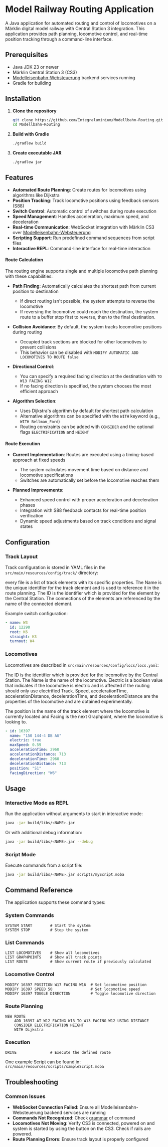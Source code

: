 # Model Railway Routing Application

A Java application for automated routing and control of locomotives on a Märklin digital model railway with Central
Station 3 integration.
This application provides path planning, locomotive control, and real-time position tracking through a command-line
interface.

## Prerequisites

- Java JDK 23 or newer
- Märklin Central Station 3 (CS3)
- [Modelleisenbahn-Websteuerung](https://github.com/Rediate15/Modelleisenbahn-Websteuerung) backend services running
- Gradle for building

## Installation

1. **Clone the repository**
   ```bash
   git clone https://github.com/Integraluminium/Modellbahn-Routing.git
   cd Modellbahn-Routing
   ```

2. **Build with Gradle**
   ```bash
   ./gradlew build
   ```

3. **Create executable JAR**
   ```bash
   ./gradlew jar
   ```

## Features

- **Automated Route Planning**: Create routes for locomotives using algorithms like Dijkstra
- **Position Tracking**: Track locomotive positions using feedback sensors (S88)
- **Switch Control**: Automatic control of switches during route execution
- **Speed Management**: Handles acceleration, maximum speed, and deceleration
- **Real-time Communication**: WebSocket integration with Märklin CS3
  over [Modelleisenbahn-Websteuerung](https://github.com/Rediate15/Modelleisenbahn-Websteuerung)
- **Scripting Support**: Run predefined command sequences from script files
- **Interactive REPL**: Command-line interface for real-time interaction

#### Route Calculation

The routing engine supports single and multiple locomotive path planning with these capabilities:

- **Path Finding**: Automatically calculates the shortest path from current position to destination
    - If direct routing isn't possible, the system attempts to reverse the locomotive
    - If reversing the locomotive could reach the destination, the system route to a buffer stop first to reverse, then
      to the final destination.

- **Collision Avoidance**: By default, the system tracks locomotive positions during routing
    - Occupied track sections are blocked for other locomotives to prevent collisions
    - This behavior can be disabled with `MODIFY AUTOMATIC ADD LOCOMOTIVES TO ROUTE false`

- **Directional Control**:
    - You can specify a required facing direction at the destination with `TO W13 FACING W12`
    - If no facing direction is specified, the system chooses the most efficient approach

- **Algorithm Selection**:
    - Uses Dijkstra's algorithm by default for shortest path calculation
    - Alternative algorithms can be specified with the `WITH` keyword (e.g., `WITH Bellman_Ford`)
    - Routing constraints can be added with `CONSIDER` and the optional flags `ELECTRIFICATION` and `HEIGHT`

#### Route Execution

- **Current Implementation**: Routes are executed using a timing-based approach at fixed speeds
    - The system calculates movement time based on distance and locomotive specifications
    - Switches are automatically set before the locomotive reaches them

- **Planned Improvements**:
    - Enhanced speed control with proper acceleration and deceleration phases
    - Integration with S88 feedback contacts for real-time position verification
    - Dynamic speed adjustments based on track conditions and signal states

## Configuration

### Track Layout

Track configuration is stored in YAML files in the `src/main/resources/config/track/` directory:

every file is a list of track elements with its specific properties.
The Name is the unique identifier for the track element and is used to reference it in the route planning.
The ID is the identifier which is provided for the element by the Central Station.
The connections of the elements are referenced by the name of the connected element.

Example switch configuration:

```yaml
- name: W3
  id: 12290
  root: K6
  straight: K3
  turnout: W4
```

### Locomotives

Locomotives are described in `src/main/resources/config/locs/locs.yaml`:

The ID is the identifier which is provided for the locomotive by the Central Station.
The Name is the name of the locomotive.
Electric is a boolean value that indicates if the locomotive is electric and is affected if the routing should only use
electrified Track.
Speed, accelerationTime, accelerationDistance, decelerationTime, and decelerationDistance are the properties of the
locomotive and are obtained experimentally.

The position is the name of the track element where the locomotive is currently located and Facing is the next
Graphpoint, where the locomotive is looking to.

```yaml
- id: 16397
  name: "150 144-4 DB AG"
  electric: true
  maxSpeed: 0.59
  accelerationTime: 2960
  accelerationDistance: 713
  decelerationTime: 2960
  decelerationDistance: 713
  position: "S1"
  facingDirection: "W6"
```

[//]: # (## Starting the WebSocket Backend)

[//]: # ()

[//]: # (First, start the required Modelleisenbahn-Websteuerung services:)

[//]: # ()

[//]: # (```powershell)

[//]: # (Start-Process -FilePath ".venv\Scripts\python.exe" -ArgumentList "backend/src/start.py", "raw_can_sender")

[//]: # (Start-Process -FilePath ".venv\Scripts\python.exe" -ArgumentList "backend/src/start.py", "can_sender")

[//]: # (Start-Process -FilePath ".venv\Scripts\python.exe" -ArgumentList "backend/src/start.py", "raw_can_receiver")

[//]: # (Start-Process -FilePath ".venv\Scripts\python.exe" -ArgumentList "backend/src/start.py", "can_receiver")

[//]: # (Start-Process -FilePath ".venv\Scripts\python.exe" -ArgumentList "backend/src/start.py", "can")

[//]: # (```)

## Usage

### Interactive Mode as REPL

Run the application without arguments to start in interactive mode:

```bash
java -jar build/libs/<NAME>.jar
```

Or with additional debug information:

```bash
java -jar build/libs/<NAME>.jar --debug
```

### Script Mode

Execute commands from a script file:

```bash
java -jar build/libs/<NAME>.jar scripts/myScript.moba
```

## Command Reference

The application supports these command types:

### System Commands

```
SYSTEM START        # Start the system
SYSTEM STOP         # Stop the system
```

### List Commands

```
LIST LOCOMOTIVES    # Show all locomotives
LIST GRAPHPOINTS    # Show all track points
LIST ROUTE          # Show current route if previously calculated
```

### Locomotive Control

```
MODIFY 16397 POSITION W17 FACING W16  # Set locomotive position
MODIFY 16397 SPEED 50                 # Set locomotive speed
MODIFY 16397 TOGGLE DIRECTION         # Toggle locomotive direction
```

### Route Planning

```
NEW ROUTE
    ADD 16397 AT W12 FACING W13 TO W13 FACING W12 USING DISTANCE
    CONSIDER ELECTRIFICATION HEIGHT
    WITH Dijkstra
```

### Execution

```
DRIVE               # Execute the defined route
```

One example Script can be found in: `src/main/resources/scripts/sampleScript.moba`

## Troubleshooting

### Common Issues

- **WebSocket Connection Failed**: Ensure all Modelleisenbahn-Websteuerung backend services are running
- **Commands Not Recognized**: Check [grammar](src/main/resources/Backus–Naur-format.txt) of command
- **Locomotives Not Moving**: Verify CS3 is connected, powered on and system is started by using the button on the CS3.
  Check if rails are powered.
- **Route Planning Errors**: Ensure track layout is properly configured

